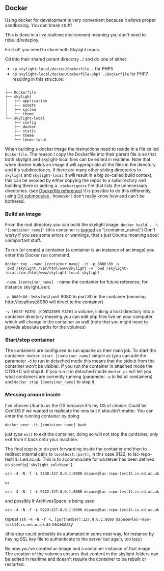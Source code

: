 Docker
------
Using docker for development is very convenient because it allows proper sandboxing. You can break stuff!

This is done in a live realtime environment meaning you don't need to rebuild/redeploy. 

First off you need to clone both Skylight repos.

Cd into their shared parent direcotry ../ and do one of either:
* `cp skylight-local/docker/Dockerfile .` for PHP5
* `cp skylight-local/docker/Dockerfile-php7 ./Dockerfile` for PHP7
resulting in this structure:

```
.
├── Dockerfile
├── skylight
│   ├── application
│   ├── assets
│   ├── system
│   └── theme
└── skylight-local
    ├── config
    ├── docker
    ├── static
    ├── theme
    └── theme-local
```

When building a docker image the instructions need to reside in a file called `Dockerfile`. The reason I copy the
Dockerfile into their parent file is so that both skylight and skylight-local files can be edited in realtime.
Note that when docker builds an image it will appropriate all the files in the directory and it's subdirectories,
if there are many other sibling directories to `skylight` and `skylight-local` it will result in a big so-called
build context, this can be avoided by either copying the repos to a subdirectory and building there or adding a
`.dockerignore` file that lists the unnecessary directories.
(see [Dockerfile reference](https://docs.docker.com/engine/reference/builder/))
It is possible to do this differently, using [Git submodules](https://git-scm.com/book/en/v2/Git-Tools-Submodules)
, however I don't really know how and can't be bothered.

### Build an image ###

From the root directory you can build the skylight image:
`docker build . -t "[container_name]"` (this container is
[tagged](https://docs.docker.com/engine/reference/commandline/build/#tag-an-image--t) as "[container_name]")
Don't worry if you see some errors or warnings, that's just Ubuntu moaning about unimportant stuff.

To run (or create) a container (a container is an instance of an image) you enter this Docker run command.

``docker run --name [container_name] -it -p 8080:80 -v `pwd`/skylight:/var/html/www/skylight -v
 `pwd`/skylight-local:/var/html/www/skylight-local skylight``
 
 `-name [container_name] ` : name the container for future reference, for instance skylight_eerc 
 
 `-p 8080:80` : links host port 8080 to port 80 in the container (meaning http://localhost:8080 will direct
  to the container)
  
 `-v [HOST-PATH]:[CONTAINER-PATH]` a volume, linking a host directory into a container directory meaning you
  can edit php files live on your computer which will change in the container as well (note that you might
  need to provide absolute paths for the volumes)


### Start/stop container ###

The containers are configured to run apache as their main job. To start the container: `docker start [container_name]`
simple as (you can add the parameter `-d` to run in detached mode this means that the stdout from the container
won't be visible). If you run the container in attached mode the CTRL+C will stop it. If you run it in detached
mode `docker ps` will tell you what containers are currently running (parameter `-a` to list all containers) and
`docker stop [container_name]` to stop it.

### Messing around inside ###

I've chosen Ubuntu as the OS because it's my OS of choice. Could be CentOS if we wanted to replicate the vms but
it shouldn't matter. You can enter the running container by doing:

`docker exec -it [container_name] bash`

just type `exit` to exit the container, doing so will not stop the container, only exit from it back onto your
machine. 

The final step is to do port forwarding inside the container and then to redirect internal calls to
`localhost:[port]`, in this case 9122, to lac-repo-test14.is.ed.ac.uk. This is to accommodate for whatever
has been defined as `$config['skylight_solrbase']`.

`ssh -4 -N -f -L 9130:127.0.0.1:8080 dspace@lac-repo-test14.is.ed.ac.uk`

or

`ssh -4 -N -f -L 9122:127.0.0.1:8080 dspace@lac-repo-test14.is.ed.ac.uk`

and possibly if ArchivesSpace is being used

`ssh -4 -N -f -L 9123:127.0.0.1:8090 dspace@lac-repo-test14.is.ed.ac.uk`

repeat `ssh -4 -N -f -L [portnumber]:127.0.0.1:8080 dspace@lac-repo-test14.is.ed.ac.uk` as necessary

(this step could probably be automated in some neat way, for instance by having SSL
key file to authenticate to the server but again, too lazy)

By now you've created an image and a container instance of that image. The creation of the volumes
ensures that content in the skylight folders can be edited in realtime and doesn't require the container
to be rebuilt or restarted.


